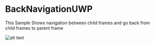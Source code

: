 
# BackNavigationUWP

This Sample Shows navigation between child frames and go back from child frames to parent frame

![alt text](https://lh3.googleusercontent.com/wyLqitwMd89u0ubb4_k4g9l8q4WqLazqoAxt6iuN8n99Gt5sP1xP6vwmZ3ltfnrFxPrzZ7TCvP-QuGJ9IqrBUp5FoIPGlMyKAm8COyTnF87Ep5cU_RGrpffFqQkFhQCu5ty_LTY_qkV8hnBmtOazYEqxGpVxkH1ciAlVJtBJA1xNMPr-xn3Jz5VWsPLvq_yCA_wyWcpW53nyGJty-gJTIE6R6r8gRTmy8GFiJ2l415ERjYlhF6MUjDgdmt306Gssh7sRRkMbuq00n4ARdDVamB5i7VwuOLHvKmWZZyP0Q0rvB8TvrGMBPzvTGFpCe2mUC94grV2eUlhdoSB2hUaFpyle0ynl3D4UH6k7VskDrItzZIK3wWptmppuyqDucu6H5uApv6fTZRkTceHP1XWzqihluWP7cz1DT2GEUD4seoR967rqD1xQ06VjzkA6Zuv7pfw43lg2_WtIs3iQsaBzh275al_rkR0NX3LTxde5_GEerwseG2FQ6tk9d3G1O0RqdIpkFXa2NYvl0GQ9knq1UdxP4rO9EFoY90r7SOIVC4FVyARAJ54HwGv2naXFi-szrZsvWbgTvkBgUQ782ps1Feq5Pa1T_Lf6DrHt7Wt0Nmh0ubocObadfTCGdZcvR1wvEn-BfN62AfIHI0dK8d6VVqWj=w600-h429-no)
